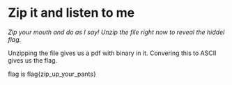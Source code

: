 # Zip it and listen to me

_Zip your mouth and do as I say! Unzip the file right now to reveal the hiddel flag._

Unzipping the file gives us a pdf with binary in it. Convering this to ASCII gives us the flag.

flag is flag{zip_up_your_pants}
